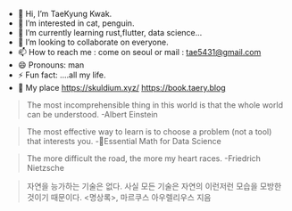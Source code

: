 - 👋 Hi, I’m TaeKyung Kwak.
- 👀 I’m interested in cat, penguin.
- 🌱 I’m currently learning rust,flutter, data science...
- 💞️ I’m looking to collaborate on everyone.
- 📫 How to reach me : come on seoul or mail : tae5431@gmail.com
- 😄 Pronouns: man
- ⚡ Fun fact: ....all my life.
- 🐧 My place https://skuldium.xyz/ https://book.taery.blog
> The most incomprehensible thing in this world is that the whole world can be understood. -Albert Einstein

> The most effective way to learn is to choose a problem (not a tool) that interests you. -📖Essential Math for Data Science

> The more difficult the road, the more my heart races. -Friedrich Nietzsche

>자연을 능가하는 기술은 없다. 사실 모든 기술은 자연의 이런저런 모습을 모방한 것이기 때문이다.
<명상록>, 마르쿠스 아우렐리우스 지음
<!---
TaeKyungg2/TaeKyungg2 is a ✨ special ✨ repository because its `README.md` (this file) appears on your GitHub profile.
You can click the Preview link to take a look at your changes.
--->
